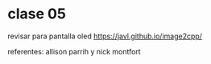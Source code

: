 # clase 05

revisar para pantalla oled
https://javl.github.io/image2cpp/

referentes: allison parrih y nick montfort